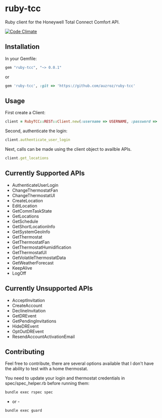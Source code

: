 ruby-tcc
================

Ruby client for the Honeywell Total Connect Comfort API.

[![Code Climate](https://codeclimate.com/github/auzroz/ruby-tcc/badges/gpa.svg)](https://codeclimate.com/github/auzroz/ruby-tcc)
## Installation

In your Gemfile:

```ruby
gem "ruby-tcc", "~> 0.0.1"
```

or

```ruby
gem 'ruby-tcc', :git => 'https://github.com/auzroz/ruby-tcc'
```

## Usage
First create a Client: 
```ruby
client = RubyTCC::REST::Client.new(:username => USERNAME, :password => PASSWORD)
```
Second, authenticate the login:
```ruby
client.authenticate_user_login
```
Next, calls can be made using the client object to availble APIs.

```ruby
client.get_locations
```

## Currently Supported APIs
* AuthenticateUserLogin
* ChangeThermostatFan
* ChangeThermostatUI
* CreateLocation
* EditLocation
* GetCommTaskState
* GetLocations
* GetSchedule
* GetShortLocationInfo
* GetSystemGeoInfo
* GetThermostat
* GetThermostatFan
* GetThermostatHumidification
* GetThermostatUI
* GetVolatileThermostatData
* GetWeatherForecast
* KeepAlive
* LogOff

## Currently Unsupported APIs
* AcceptInvitation
* CreateAccount
* DeclineInvitation
* GetDREvent
* GetPendingInvitations
* HideDREvent
* OptOutDREvent
* ResendAccountActivationEmail


## Contributing

Feel free to contribute, there are several options available that I don't have the ability to test with a home thermostat.

You need to update your login and thermostat credentials in spec/spec_helper.rb before running them:

```bash
bundle exec rspec spec
```
- or -
```bash
bundle exec guard
```